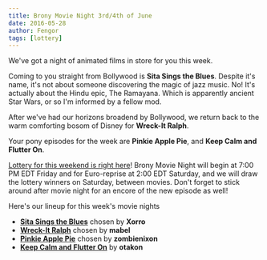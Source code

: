 ```yaml
---
title: Brony Movie Night 3rd/4th of June
date: 2016-05-28
author: Fengor
tags: [lottery]
---
```


We've got a night of animated films in store for you this week.

Coming to you straight from Bollywood is **Sita Sings the Blues**. Despite it's name, it's not about someone discovering the magic of jazz music. No! It's actually about the Hindu epic, The Ramayana. Which is apparently ancient Star Wars, or so I'm informed by a fellow mod.

After we've had our horizons broadend by Bollywood, we return back to the warm comforting bosom of Disney for **Wreck-It Ralph**.

Your pony episodes for the week are **Pinkie Apple Pie**, and **Keep Calm and Flutter On**.

[Lottery for this weekend is right here][lotto]! Brony Movie Night will begin at 7:00 PM EDT Friday and for Euro-reprise at 2:00 EDT Saturday, and we will draw the lottery winners on Saturday, between movies. Don't forget to stick around after movie night for an encore of the new episode as well!


Here's our lineup for this week's movie nights

 - **[Sita Sings the Blues][m1]** chosen by **Xorro**
 - **[Wreck-It Ralph][m2]** chosen by **mabel**
 - **[Pinkie Apple Pie][p1]** chosen by **zombienixon**
 - **[Keep Calm and Flutter On][p2]** by **otakon**

[m1]: http://www.imdb.com/title/tt1172203
[m2]: http://www.imdb.com/title/tt1772341
[p1]: http://www.imdb.com/title/tt3098660/?ref_=ttep_ep9
[p2]: http://www.imdb.com/title/tt2516582/?ref_=ttep_ep10
[lotto]: https://bronystate.typeform.com/to/SXuxnn